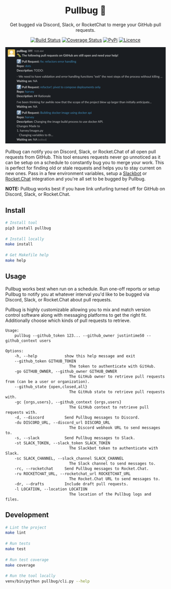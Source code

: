 <div align="center">

# Pullbug 🐛 

Get bugged via Discord, Slack, or RocketChat to merge your GitHub pull requests.

[![Build Status](https://github.com/Justintime50/pullbug/workflows/build/badge.svg)](https://github.com/Justintime50/pullbug/actions)
[![Coverage Status](https://coveralls.io/repos/github/Justintime50/pullbug/badge.svg?branch=main)](https://coveralls.io/github/Justintime50/pullbug?branch=main)
[![PyPi](https://img.shields.io/pypi/v/pullbug)](https://pypi.org/project/pullbug)
[![Licence](https://img.shields.io/github/license/justintime50/pullbug)](LICENSE)

<img src="https://raw.githubusercontent.com/justintime50/assets/main/src/pullbug/showcase.png" alt="Showcase">

</div>

Pullbug can notify you on Discord, Slack, or Rocket.Chat of all open pull requests from GitHub. This tool ensures requests never go unnoticed as it can be setup on a schedule to constantly bug you to merge your work. This is perfect for finding old or stale requests and helps you to stay current on new ones. Pass in a few environment variables, setup a [Slackbot](https://slack.com/help/articles/115005265703-Create-a-bot-for-your-workspace) or [Rocket.Chat](https://rocket.chat/docs/developer-guides/rest-api/integration/create/) integration and you're all set to be bugged by Pullbug.

**NOTE:** Pullbug works best if you have link unfurling turned off for GitHub on Discord, Slack, or Rocket.Chat.

## Install

```bash
# Install tool
pip3 install pullbug

# Install locally
make install

# Get Makefile help
make help
```

## Usage

Pullbug works best when run on a schedule. Run one-off reports or setup Pullbug to notify you at whatever interval you'd like to be bugged via Discord, Slack, or Rocket.Chat about pull requests.

Pullbug is highly customizable allowing you to mix and match version control software along with messaging platforms to get the right fit. Additionally choose which kinds of pull requests to retrieve.

```
Usage:
    pullbug --github_token 123... --github_owner justintime50 --github_context users

Options:
    -h, --help            show this help message and exit
    --github_token GITHUB_TOKEN
                            The token to authenticate with GitHub.
    -go GITHUB_OWNER, --github_owner GITHUB_OWNER
                            The GitHub owner to retrieve pull requests from (can be a user or organization).
    --github_state {open,closed,all}
                            The GitHub state to retrieve pull requests with.
    -gc {orgs,users}, --github_context {orgs,users}
                            The GitHub context to retrieve pull requests with.
    -d, --discord         Send Pullbug messages to Discord.
    -du DISCORD_URL, --discord_url DISCORD_URL
                            The Discord webhook URL to send messages to.
    -s, --slack           Send Pullbug messages to Slack.
    -st SLACK_TOKEN, --slack_token SLACK_TOKEN
                            The Slackbot token to authenticate with Slack.
    -sc SLACK_CHANNEL, --slack_channel SLACK_CHANNEL
                            The Slack channel to send messages to.
    -rc, --rocketchat     Send Pullbug messages to Rocket.Chat.
    -ru ROCKETCHAT_URL, --rocketchat_url ROCKETCHAT_URL
                            The Rocket.Chat URL to send messages to.
    -dr, --drafts         Include draft pull requests.
    -l LOCATION, --location LOCATION
                            The location of the Pullbug logs and files.
```

## Development

```bash
# Lint the project
make lint

# Run tests
make test

# Run test coverage
make coverage

# Run the tool locally
venv/bin/python pullbug/cli.py --help
```
